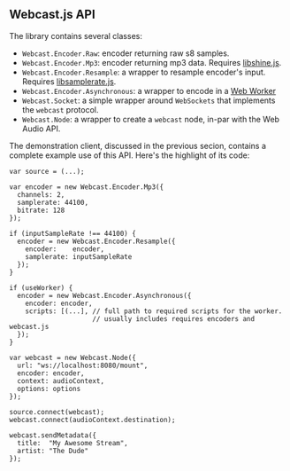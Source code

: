 Webcast.js API
--------------

The library contains several classes:

* `Webcast.Encoder.Raw`: encoder returning raw s8 samples.
* `Webcast.Encoder.Mp3`: encoder returning mp3 data. Requires [libshine.js](https://github.com/savonet/shine/tree/master/js).
* `Webcast.Encoder.Resample`: a wrapper to resample encoder's input. Requires [libsamplerate.js](https://github.com/savonet/libsamplerate-js).
* `Webcast.Encoder.Asynchronous`: a wrapper to encode in a [Web Worker](http://www.w3.org/TR/workers/)
* `Webcast.Socket`: a simple wrapper around `WebSockets` that implements the `webcast` protocol.
* `Webcast.Node`: a wrapper to create a `webcast` node, in-par with the Web Audio API.

The demonstration client, discussed in the previous secion, contains a complete example use of this API.
Here's the highlight of its code:

```
var source = (...);

var encoder = new Webcast.Encoder.Mp3({
  channels: 2,
  samplerate: 44100,
  bitrate: 128
});

if (inputSampleRate !== 44100) {
  encoder = new Webcast.Encoder.Resample({
    encoder:    encoder,
    samplerate: inputSampleRate 
  });
}

if (useWorker) {
  encoder = new Webcast.Encoder.Asynchronous({
    encoder: encoder,
    scripts: [(...], // full path to required scripts for the worker.
                     // usually includes requires encoders and webcast.js 
  });
}

var webcast = new Webcast.Node({
  url: "ws://localhost:8080/mount",
  encoder: encoder,
  context: audioContext,
  options: options
});

source.connect(webcast);
webcast.connect(audioContext.destination);

webcast.sendMetadata({
  title:  "My Awesome Stream",
  artist: "The Dude"
});

```
